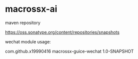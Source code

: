 # macrossx-ai

maven repository

https://oss.sonatype.org/content/repositories/snapshots

wechat module usage:

<dependencies>
    <dependency>
        <groupId>com.github.x19990416</groupId>
        <artifactId>macrossx-guice-wechat</artifactId>
        <version>1.0-SNAPSHOT</version>
    </dependency>
</dependencies>
